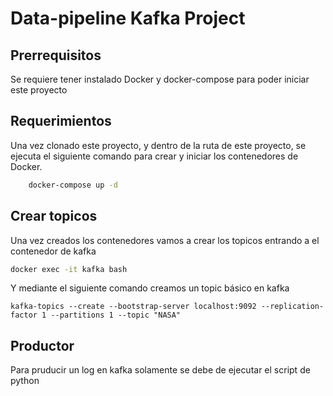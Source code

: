 # Data-pipeline Kafka Project

## Prerrequisitos

Se requiere tener instalado Docker y docker-compose para poder iniciar este proyecto

## Requerimientos

Una vez clonado este proyecto, y dentro de la ruta de este proyecto, se ejecuta el siguiente comando para crear y iniciar los contenedores de Docker.

```bash
    docker-compose up -d
```

## Crear topicos

Una vez creados los contenedores vamos a crear los topicos entrando a el contenedor de kafka

```bash
docker exec -it kafka bash
```
Y mediante el siguiente comando creamos un topic básico en kafka
```
kafka-topics --create --bootstrap-server localhost:9092 --replication-factor 1 --partitions 1 --topic "NASA"

```

## Productor

Para pruducir un log en kafka solamente se debe de ejecutar el script de python